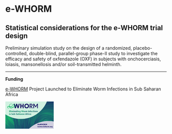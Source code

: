 e-WHORM
================

## Statistical considerations for the e-WHORM trial design

Preliminary simulation study on the design of a randomized,
placebo-controlled, double-blind, parallel-group phase-II study to
investigate the efficacy and safety of oxfendazole (OXF) in subjects
with onchocerciasis, loiasis, mansonellosis and/or soil-transmitted
helminth.

------------------------------------------------------------------------

**Funding**

[e-WHORM](https://ewhorm.org/) Project Launched to Eliminate Worm
Infections in Sub Saharan Africa

<img src="./figures/ewhorm.png" style="width:30.0%" />
